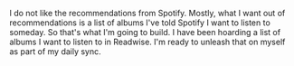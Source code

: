 I do not like the recommendations from Spotify. Mostly, what I want out of recommendations is a list of albums I've told Spotify I want to listen to someday. So that's what I'm going to build. I have been hoarding a list of albums I want to listen to in Readwise. I'm ready to unleash that on myself as part of my daily sync. 